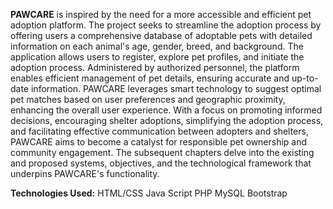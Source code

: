 
**PAWCARE** is inspired by the need for a more accessible and efficient pet adoption platform. The project seeks to streamline the adoption process by offering users a comprehensive database of adoptable pets with detailed information on each animal's age, gender, breed, and background. The application allows users to register, explore pet profiles, and initiate the adoption process.
		Administered by authorized personnel, the platform enables efficient management of pet details, ensuring accurate and up-to-date information. PAWCARE leverages smart technology to suggest optimal pet matches based on user preferences and geographic proximity, enhancing the overall user experience.
		With a focus on promoting informed decisions, encouraging shelter adoptions, simplifying the adoption process, and facilitating effective communication between adopters and shelters, PAWCARE aims to become a catalyst for responsible pet ownership and community engagement. The subsequent chapters delve into the existing and proposed systems, objectives, and the technological framework that underpins PAWCARE's functionality.

**Technologies Used:**
HTML/CSS
Java Script
PHP
MySQL
Bootstrap 

